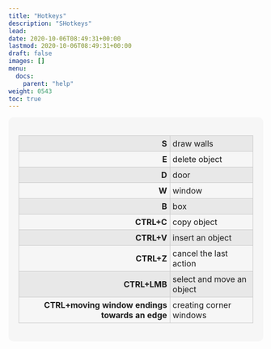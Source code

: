 ```yaml
---
title: "Hotkeys"
description: "SHotkeys"
lead:
date: 2020-10-06T08:49:31+00:00
lastmod: 2020-10-06T08:49:31+00:00
draft: false
images: []
menu:
  docs:
    parent: "help"
weight: 0543
toc: true
---
```


<head>
<meta charset="utf-8">
<title>Lightbox Example</title>
<link rel="stylesheet" href="https://cdnjs.cloudflare.com/ajax/libs/lightbox2/2.11.0/css/lightbox.css">
</head>
<body>

<div style="background-color: rgba(240, 240, 240, 0.5); padding: 20px; border-radius: 10px;">
  <table style="width: 100%; border-collapse: collapse;">
    <tr style="background-color: rgba(220, 220, 220, 0.5);">
      <td style="padding: 5px; text-align: right; border: 1px solid #ccc;"><strong>S</strong></td>
      <td style="padding: 5px; text-align: left; border: 1px solid #ccc;">draw walls</td>
    </tr>
    <tr>
      <td style="padding: 5px; text-align: right; border: 1px solid #ccc;"><strong>E</strong></td>
      <td style="padding: 5px; text-align: left; border: 1px solid #ccc;">delete object</td>
    </tr>
    <tr style="background-color: rgba(220, 220, 220, 0.5);">
      <td style="padding: 5px; text-align: right; border: 1px solid #ccc;"><strong>D</strong></td>
      <td style="padding: 5px; text-align: left; border: 1px solid #ccc;">door</td>
    </tr>
    <tr>
      <td style="padding: 5px; text-align: right; border: 1px solid #ccc;"><strong>W</strong></td>
      <td style="padding: 5px; text-align: left; border: 1px solid #ccc;">window</td>
    </tr>
    <tr style="background-color: rgba(220, 220, 220, 0.5);">
      <td style="padding: 5px; text-align: right; border: 1px solid #ccc;"><strong>B</strong></td>
      <td style="padding: 5px; text-align: left; border: 1px solid #ccc;">box</td>
    </tr>
    <tr>
      <td style="padding: 5px; text-align: right; border: 1px solid #ccc;"><strong>CTRL+C</strong></td>
      <td style="padding: 5px; text-align: left; border: 1px solid #ccc;">copy object</td>
    </tr>
    <tr style="background-color: rgba(220, 220, 220, 0.5);">
      <td style="padding: 5px; text-align: right; border: 1px solid #ccc;"><strong>CTRL+V</strong></td>
      <td style="padding: 5px; text-align: left; border: 1px solid #ccc;">insert an object</td>
    </tr>
    <tr>
      <td style="padding: 5px; text-align: right; border: 1px solid #ccc;"><strong>CTRL+Z</strong></td>
      <td style="padding: 5px; text-align: left; border: 1px solid #ccc;">cancel the last action</td>
    </tr>
    <tr style="background-color: rgba(220, 220, 220, 0.5);">
      <td style="padding: 5px; text-align: right; border: 1px solid #ccc;"><strong>CTRL+LMB</strong></td>
      <td style="padding: 5px; text-align: left; border: 1px solid #ccc;">select and move an object</td>
    </tr>
    <tr>
      <td style="padding: 5px; text-align: right; border: 1px solid #ccc;"><strong>CTRL+moving window endings towards an edge</strong></td>
      <td style="padding: 5px; text-align: left; border: 1px solid #ccc;">creating corner windows</td>
    </tr>
  </table>
</div>

<script src="https://cdnjs.cloudflare.com/ajax/libs/jquery/3.3.1/jquery.min.js"></script>
<script src="https://stackpath.bootstrapcdn.com/bootstrap/4.3.1/js/bootstrap.min.js"></script>
<script src="https://cdnjs.cloudflare.com/ajax/libs/lightbox2/2.11.0/js/lightbox.js"></script>
</body>
